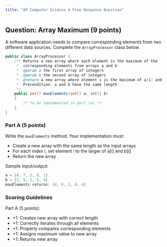 ```yaml
---
title: "AP Computer Science A Free Response Question"
---
```



## Question: Array Maximum (9 points)

A software application needs to compare corresponding elements from two different data sources. Complete the `ArrayProcessor` class below.

```java
public class ArrayProcessor {
    /** Returns a new array where each element is the maximum of the
     *  corresponding elements from arrays a and b
     *  @param a the first array of integers
     *  @param b the second array of integers
     *  @return a new array where element i is the maximum of a[i] and b[i]
     *  Precondition: a and b have the same length
     */
    public int[] maxElements(int[] a, int[] b)
    {
        /* to be implemented in part (a) */
    }
}
```

### Part A (5 points)

Write the `maxElements` method. Your implementation must:
- Create a new array with the same length as the input arrays
- For each index i, set element i to the larger of a[i] and b[i]
- Return the new array

Sample input/output:
```java
a = {4, 7, 2, 8, 1}
b = {3, 9, 2, 5, 4}
maxElements returns: {4, 9, 2, 8, 4}
```

### Scoring Guidelines

Part A (5 points):
- +1: Creates new array with correct length
- +1: Correctly iterates through all elements
- +1: Properly compares corresponding elements
- +1: Assigns maximum value to new array
- +1: Returns new array